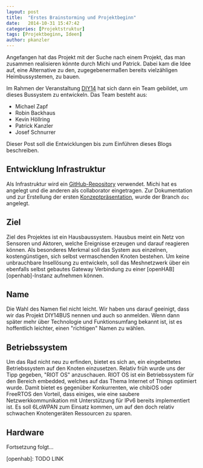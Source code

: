 ```yaml
---
layout: post
title:  "Erstes Brainstorming und Projektbeginn"
date:   2014-10-31 15:47:42
categories: [Projektstruktur]
tags: [Projektbeginn, Ideen]
author: pkanzler
---
```


Angefangen hat das Projekt mit der Suche nach einem Projekt, das man zusammen realisieren könnte durch Michi und Patrick.
Dabei kam die Idee auf, eine Alternative zu den, zugegebenermaßen bereits vielzähligen Heimbussystemen, zu bauen.

Im Rahmen der Veranstaltung [DIY14][diy14] hat sich dann ein Team gebildet, um dieses Bussystem zu entwickeln.
Das Team besteht aus:

* Michael Zapf
* Robin Backhaus
* Kevin Höllring
* Patrick Kanzler
* Josef Schnurrer

Dieser Post soll die Entwicklungen bis zum Einführen dieses Blogs beschreiben.

## Entwicklung Infrastruktur
Als Infrastruktur wird ein [GitHub-Repository][github] verwendet.
Michi hat es angelegt und die anderen als collaborator eingetragen.
Zur Dokumentation und zur Erstellung der ersten [Konzeptpräsentation][presentation], wurde der Branch `doc` angelegt.

## Ziel
Ziel des Projektes ist ein Hausbaussystem.
Hausbus meint ein Netz von Sensoren und Aktoren, welche Ereignisse erzeugen und darauf reagieren können.
Als besonderes Merkmal soll das System aus einzelnen, kostengünstigen, sich selbst vermaschenden Knoten bestehen.
Um keine unbrauchbare Insellösung zu entwickeln, soll das Meshnetzwerk über ein ebenfalls selbst gebautes Gateway Verbindung zu einer [openHAB][openhab]-Instanz aufnehmen können.

## Name
Die Wahl des Namen fiel nicht leicht.
Wir haben uns darauf geeinigt, dass wir das Projekt DIY14BUS nennen und auch so anmelden.
Wenn dann später mehr über Technologie und Funktionsumfang bekannt ist, ist es hoffentlich leichter, einen "richtigen" Namen zu wählen.

## Betriebssystem
Um das Rad nicht neu zu erfinden, bietet es sich an, ein eingebettetes Betriebssystem auf den Knoten einzusetzen.
Relativ früh wurde uns der Tipp gegeben, "RIOT OS" anzuschauen.
RIOT OS ist ein Betriebssystem für den Bereich embedded, welches auf das Thema Internet of Things optimiert wurde.
Damit bietet es gegenüber Konkurrenten, wie chibiOS oder FreeRTOS den Vorteil, dass einiges, wie eine saubere Netzwerkkommunikation mit Unterstützung für IPv6 bereits implementiert ist.
Es soll 6LoWPAN zum Einsatz kommen, um auf den doch relativ schwachen Knotengeräten Ressourcen zu sparen.

## Hardware


Fortsetzung folgt...



[diy14]: http://www7.cs.fau.de/de/teaching/diy-2014w/
[github]: https://github.com/michz/diy14bus
[presentation]: https://github.com/michz/diy14bus/tree/doc/doc
[openhab]: TODO LINK